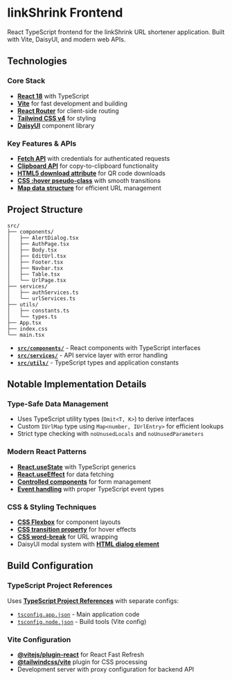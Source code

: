 # linkShrink Frontend

React TypeScript frontend for the linkShrink URL shortener application. Built with Vite, DaisyUI, and modern web APIs.

## Technologies

### Core Stack
- **[React 18](https://react.dev/)** with TypeScript
- **[Vite](https://vitejs.dev/)** for fast development and building
- **[React Router](https://reactrouter.com/)** for client-side routing
- **[Tailwind CSS v4](https://tailwindcss.com/blog/tailwindcss-v4-alpha)** for styling
- **[DaisyUI](https://daisyui.com/)** component library

### Key Features & APIs
- **[Fetch API](https://developer.mozilla.org/en-US/docs/Web/API/Fetch_API)** with credentials for authenticated requests
- **[Clipboard API](https://developer.mozilla.org/en-US/docs/Web/API/Clipboard_API)** for copy-to-clipboard functionality
- **[HTML5 download attribute](https://developer.mozilla.org/en-US/docs/Web/HTML/Element/a#attr-download)** for QR code downloads
- **[CSS :hover pseudo-class](https://developer.mozilla.org/en-US/docs/Web/CSS/:hover)** with smooth transitions
- **[Map data structure](https://developer.mozilla.org/en-US/docs/Web/JavaScript/Reference/Global_Objects/Map)** for efficient URL management

## Project Structure

```
src/
├── components/
│   ├── AlertDialog.tsx
│   ├── AuthPage.tsx
│   ├── Body.tsx
│   ├── EditUrl.tsx
│   ├── Footer.tsx
│   ├── Navbar.tsx
│   ├── Table.tsx
│   └── UrlPage.tsx
├── services/
│   ├── authServices.ts
│   └── urlServices.ts
├── utils/
│   ├── constants.ts
│   └── types.ts
├── App.tsx
├── index.css
└── main.tsx
```

- **[`src/components/`](src/components/)** - React components with TypeScript interfaces
- **[`src/services/`](src/services/)** - API service layer with error handling
- **[`src/utils/`](src/utils/)** - TypeScript types and application constants

## Notable Implementation Details

### Type-Safe Data Management
- Uses TypeScript utility types (`Omit<T, K>`) to derive interfaces
- Custom `IUrlMap` type using `Map<number, IUrlEntry>` for efficient lookups
- Strict type checking with `noUnusedLocals` and `noUnusedParameters`

### Modern React Patterns
- **[React.useState](https://react.dev/reference/react/useState)** with TypeScript generics
- **[React.useEffect](https://react.dev/reference/react/useEffect)** for data fetching
- **[Controlled components](https://react.dev/learn/sharing-state-between-components)** for form management
- **[Event handling](https://react.dev/learn/responding-to-events)** with proper TypeScript event types

### CSS & Styling Techniques
- **[CSS Flexbox](https://developer.mozilla.org/en-US/docs/Web/CSS/CSS_Flexible_Box_Layout)** for component layouts
- **[CSS transition property](https://developer.mozilla.org/en-US/docs/Web/CSS/transition)** for hover effects
- **[CSS word-break](https://developer.mozilla.org/en-US/docs/Web/CSS/word-break)** for URL wrapping
- DaisyUI modal system with **[HTML dialog element](https://developer.mozilla.org/en-US/docs/Web/HTML/Element/dialog)**

## Build Configuration

### TypeScript Project References
Uses **[TypeScript Project References](https://www.typescriptlang.org/docs/handbook/project-references.html)** with separate configs:
- [`tsconfig.app.json`](tsconfig.app.json) - Main application code
- [`tsconfig.node.json`](tsconfig.node.json) - Build tools (Vite config)

### Vite Configuration
- **[@vitejs/plugin-react](https://github.com/vitejs/vite-plugin-react)** for React Fast Refresh
- **[@tailwindcss/vite](https://github.com/tailwindlabs/tailwindcss-vite)** plugin for CSS processing
- Development server with proxy configuration for backend API
